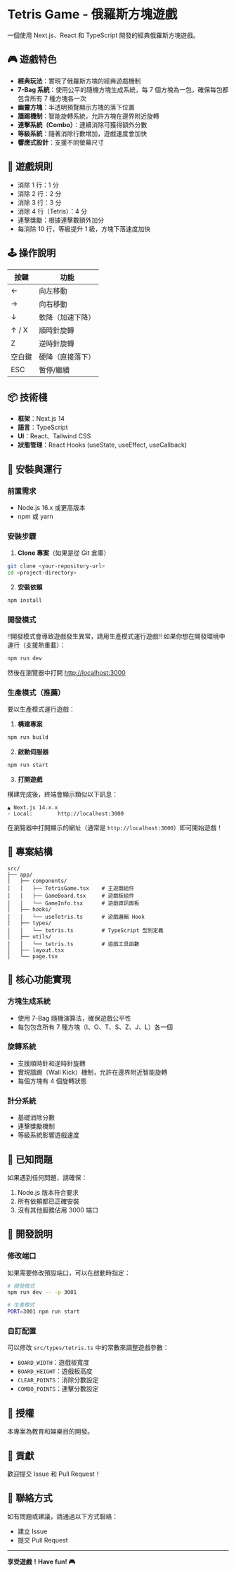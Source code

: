 # Tetris Game - 俄羅斯方塊遊戲

一個使用 Next.js、React 和 TypeScript 開發的經典俄羅斯方塊遊戲。

## 🎮 遊戲特色

- **經典玩法**：實現了俄羅斯方塊的經典遊戲機制
- **7-Bag 系統**：使用公平的隨機方塊生成系統，每 7 個方塊為一包，確保每包都包含所有 7 種方塊各一次
- **幽靈方塊**：半透明預覽顯示方塊的落下位置
- **牆踢機制**：智能旋轉系統，允許方塊在邊界附近旋轉
- **連擊系統（Combo）**：連續消除可獲得額外分數
- **等級系統**：隨著消除行數增加，遊戲速度會加快
- **響應式設計**：支援不同螢幕尺寸

## 🎯 遊戲規則

- 消除 1 行：1 分
- 消除 2 行：2 分
- 消除 3 行：3 分
- 消除 4 行（Tetris）：4 分
- 連擊獎勵：根據連擊數額外加分
- 每消除 10 行，等級提升 1 級，方塊下落速度加快

## 🕹️ 操作說明

| 按鍵 | 功能 |
|------|------|
| ← | 向左移動 |
| → | 向右移動 |
| ↓ | 軟降（加速下降）|
| ↑ / X | 順時針旋轉 |
| Z | 逆時針旋轉 |
| 空白鍵 | 硬降（直接落下）|
| ESC | 暫停/繼續 |

## 📦 技術棧

- **框架**：Next.js 14
- **語言**：TypeScript
- **UI**：React、Tailwind CSS
- **狀態管理**：React Hooks (useState, useEffect, useCallback)

## 🚀 安裝與運行

### 前置需求

- Node.js 16.x 或更高版本
- npm 或 yarn

### 安裝步驟

1. **Clone 專案**（如果是從 Git 倉庫）
```bash
git clone <your-repository-url>
cd <project-directory>
```

2. **安裝依賴**
```bash
npm install
```

### 開發模式
!!開發模式會導致遊戲發生異常，請用生產模式運行遊戲!!
如果你想在開發環境中運行（支援熱重載）：

```bash
npm run dev
```

然後在瀏覽器中打開 [http://localhost:3000](http://localhost:3000)

### 生產模式（推薦）

要以生產模式運行遊戲：

1. **構建專案**
```bash
npm run build
```

2. **啟動伺服器**
```bash
npm run start
```

3. **打開遊戲**

構建完成後，終端會顯示類似以下訊息：
```
▲ Next.js 14.x.x
- Local:        http://localhost:3000
```

在瀏覽器中打開顯示的網址（通常是 `http://localhost:3000`）即可開始遊戲！

## 📁 專案結構

```
src/
├── app/
│   ├── components/
│   │   ├── TetrisGame.tsx    # 主遊戲組件
│   │   ├── GameBoard.tsx     # 遊戲板組件
│   │   └── GameInfo.tsx      # 遊戲資訊面板
│   ├── hooks/
│   │   └── useTetris.ts      # 遊戲邏輯 Hook
│   ├── types/
│   │   └── tetris.ts         # TypeScript 型別定義
│   ├── utils/
│   │   └── tetris.ts         # 遊戲工具函數
│   ├── layout.tsx
│   └── page.tsx
```

## 🎨 核心功能實現

### 方塊生成系統
- 使用 7-Bag 隨機演算法，確保遊戲公平性
- 每包包含所有 7 種方塊（I、O、T、S、Z、J、L）各一個

### 旋轉系統
- 支援順時針和逆時針旋轉
- 實現牆踢（Wall Kick）機制，允許在邊界附近智能旋轉
- 每個方塊有 4 個旋轉狀態

### 計分系統
- 基礎消除分數
- 連擊獎勵機制
- 等級系統影響遊戲速度

## 🐛 已知問題

如果遇到任何問題，請確保：
1. Node.js 版本符合要求
2. 所有依賴都已正確安裝
3. 沒有其他服務佔用 3000 端口

## 📝 開發說明

### 修改端口

如果需要修改預設端口，可以在啟動時指定：

```bash
# 開發模式
npm run dev -- -p 3001

# 生產模式
PORT=3001 npm run start
```

### 自訂配置

可以修改 `src/types/tetris.ts` 中的常數來調整遊戲參數：
- `BOARD_WIDTH`：遊戲板寬度
- `BOARD_HEIGHT`：遊戲板高度
- `CLEAR_POINTS`：消除分數設定
- `COMBO_POINTS`：連擊分數設定

## 📄 授權

本專案為教育和娛樂目的開發。

## 🤝 貢獻

歡迎提交 Issue 和 Pull Request！

## 📧 聯絡方式

如有問題或建議，請通過以下方式聯絡：
- 建立 Issue
- 提交 Pull Request

---

**享受遊戲！Have fun! 🎮**